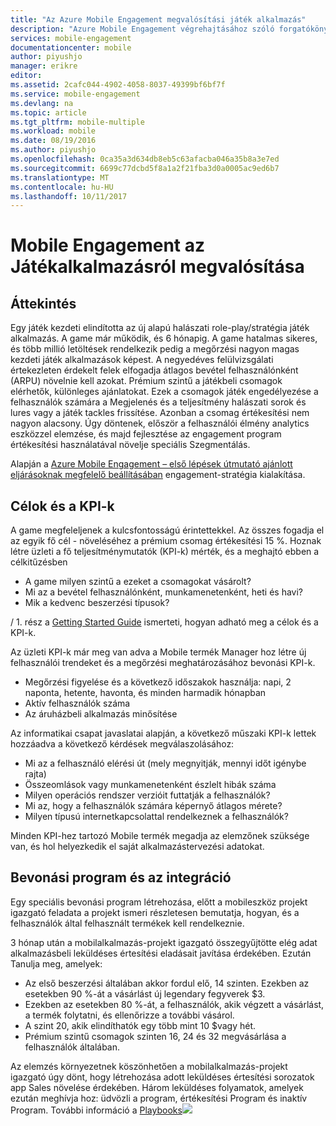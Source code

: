 ```yaml
---
title: "Az Azure Mobile Engagement megvalósítási játék alkalmazás"
description: "Azure Mobile Engagement végrehajtásához szóló forgatókönyvet játékok"
services: mobile-engagement
documentationcenter: mobile
author: piyushjo
manager: erikre
editor: 
ms.assetid: 2cafc044-4902-4058-8037-49399bf6bf7f
ms.service: mobile-engagement
ms.devlang: na
ms.topic: article
ms.tgt_pltfrm: mobile-multiple
ms.workload: mobile
ms.date: 08/19/2016
ms.author: piyushjo
ms.openlocfilehash: 0ca35a3d634db8eb5c63afacba046a35b8a3e7ed
ms.sourcegitcommit: 6699c77dcbd5f8a1a2f21fba3d0a0005ac9ed6b7
ms.translationtype: MT
ms.contentlocale: hu-HU
ms.lasthandoff: 10/11/2017
---
```

# <a name="implement-mobile-engagement-with-gaming-app"></a>Mobile Engagement az Játékalkalmazásról megvalósítása
## <a name="overview"></a>Áttekintés
Egy játék kezdeti elindította az új alapú halászati role-play/stratégia játék alkalmazás. A game már működik, és 6 hónapig. A game hatalmas sikeres, és több millió letöltések rendelkezik pedig a megőrzési nagyon magas kezdeti játék alkalmazások képest. A negyedéves felülvizsgálati értekezleten érdekelt felek elfogadja átlagos bevétel felhasználónként (ARPU) növelnie kell azokat. Prémium szintű a játékbeli csomagok elérhetők, különleges ajánlatokat. Ezek a csomagok játék engedélyezése a felhasználók számára a Megjelenés és a teljesítmény halászati sorok és lures vagy a játék tackles frissítése. Azonban a csomag értékesítési nem nagyon alacsony. Úgy döntenek, először a felhasználói élmény analytics eszközzel elemzése, és majd fejlesztése az engagement program értékesítési használatával növelje speciális Szegmentálás.

Alapján a [Azure Mobile Engagement – első lépések útmutató ajánlott eljárásoknak megfelelő beállításában](mobile-engagement-getting-started-best-practices.md) engagement-stratégia kialakítása.

## <a name="objectives-and-kpis"></a>Célok és a KPI-k
A game megfeleljenek a kulcsfontosságú érintettekkel. Az összes fogadja el az egyik fő cél - növeléséhez a prémium csomag értékesítési 15 %. Hoznak létre üzleti a fő teljesítménymutatók (KPI-k) mérték, és a meghajtó ebben a célkitűzésben

* A game milyen szintű a ezeket a csomagokat vásárolt?
* Mi az a bevétel felhasználónként, munkamenetenként, heti és havi?
* Mik a kedvenc beszerzési típusok?

/ 1. rész a [Getting Started Guide](mobile-engagement-getting-started-best-practices.md) ismerteti, hogyan adható meg a célok és a KPI-k. 

Az üzleti KPI-k már meg van adva a Mobile termék Manager hoz létre új felhasználói trendeket és a megőrzési meghatározásához bevonási KPI-k.

* Megőrzési figyelése és a következő időszakok használja: napi, 2 naponta, hetente, havonta, és minden harmadik hónapban
* Aktív felhasználók száma
* Az áruházbeli alkalmazás minősítése

Az informatikai csapat javaslatai alapján, a következő műszaki KPI-k lettek hozzáadva a következő kérdések megválaszolásához:

* Mi az a felhasználó elérési út (mely megnyitják, mennyi időt igénybe rajta)
* Összeomlások vagy munkamenetenként észlelt hibák száma
* Milyen operációs rendszer verzióit futtatják a felhasználók?
* Mi az, hogy a felhasználók számára képernyő átlagos mérete?
* Milyen típusú internetkapcsolattal rendelkeznek a felhasználók?

Minden KPI-hez tartozó Mobile termék megadja az elemzőnek szüksége van, és hol helyezkedik el saját alkalmazástervezési adatokat.

## <a name="engagement-program-and-integration"></a>Bevonási program és az integráció
Egy speciális bevonási program létrehozása, előtt a mobileszköz projekt igazgató feladata a projekt ismeri részletesen bemutatja, hogyan, és a felhasználók által felhasznált termékek kell rendelkeznie.

3 hónap után a mobilalkalmazás-projekt igazgató összegyűjtötte elég adat alkalmazásbeli leküldéses értesítési eladásait javítása érdekében. Ezután Tanulja meg, amelyek:

* Az első beszerzési általában akkor fordul elő, 14 szinten. Ezekben az esetekben 90 %-át a vásárlást új legendary fegyverek $3.
* Ezekben az esetekben 80 %-át, a felhasználók, akik végzett a vásárlást, a termék folytatni, és ellenőrizze a további vásárol.
* A szint 20, akik elindíthatók egy több mint 10 $vagy hét.
* Prémium szintű csomagok szinten 16, 24 és 32 megvásárlása a felhasználók általában.

Az elemzés környezetnek köszönhetően a mobilalkalmazás-projekt igazgató úgy dönt, hogy létrehozása adott leküldéses értesítési sorozatok app Sales növelése érdekében. Három leküldéses folyamatok, amelyek ezután meghívja hoz: üdvözli a program, értékesítési Program és inaktív Program. További információ a [Playbooks](https://github.com/Azure/azure-mobile-engagement-samples/tree/master/Playbooks)![][1]

<!--Image references-->

[1]: ./media/mobile-engagement-game-scenario/notification-scenario.png

<!--Link references-->
